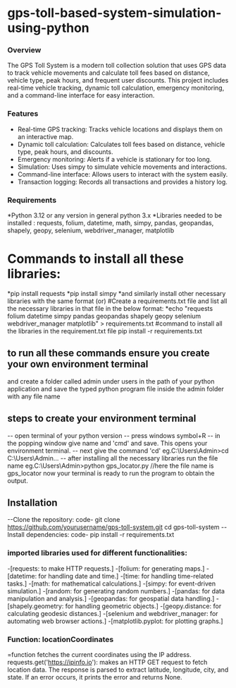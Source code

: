 # gps-toll-based-system-simulation-using-python
### Overview
The GPS Toll System is a modern toll collection solution that uses GPS data to track vehicle movements and calculate toll fees based on distance, vehicle type, peak hours, and frequent user discounts. This project includes real-time vehicle tracking, dynamic toll calculation, emergency monitoring, and a command-line interface for easy interaction.

### Features
* Real-time GPS tracking: Tracks vehicle locations and displays them on an interactive map.
* Dynamic toll calculation: Calculates toll fees based on distance, vehicle type, peak hours, and discounts.
* Emergency monitoring: Alerts if a vehicle is stationary for too long.
* Simulation: Uses simpy to simulate vehicle movements and interactions.
* Command-line interface: Allows users to interact with the system easily.
* Transaction logging: Records all transactions and provides a history log.

### Requirements
*Python 3.12 or any version in general python 3.x
*Libraries needed to be installed : requests, folium, datetime, math, simpy, pandas, geopandas, shapely, geopy, selenium, webdriver_manager, matplotlib
# Commands to install all these libraries:
*pip install requests
*pip install simpy
*and similarly install other necessary libraries with the same format
(or)
#Create a requirements.txt file and list all the necessary libraries in that file in the below format:
*echo "requests
folium
datetime
simpy
pandas
geopandas
shapely
geopy
selenium
webdriver_manager
matplotlib" > requirements.txt
#command to install all the libraries in the requirement.txt file
pip install -r requirements.txt

## to run all these commands ensure you create your own environment terminal 
and create a folder called admin under users in the path of your python application
and save the typed python program file inside the admin folder with any file name
## steps to create your environment terminal
-- open terminal of your python version
-- press windows symbol+R
-- in the popping window give name and 'cmd' and save. This opens your environment terminal.
-- next give the command 'cd'
eg.C:\Users\Admin>cd
   C:\Users\Admin...
-- after installing all the necessary libraries run the file name
eg.C:\Users\Admin>python gps_locator.py  //here the file name is gps_locator
now your terminal is ready to run the program to obtain the output.



## Installation
--Clone the repository: code- git clone https://github.com/yourusername/gps-toll-system.git
cd gps-toll-system
--Install dependencies: code- pip install -r requirements.txt
### imported libraries used for different functionalities:
-[requests: to make HTTP requests.]
-[folium: for generating maps.]
-[datetime: for handling date and time.]
-[time: for handling time-related tasks.]
-[math: for mathematical calculations.]
-[simpy: for event-driven simulation.]
-[random: for generating random numbers.]
-[pandas: for data manipulation and analysis.]
-[geopandas: for geospatial data handling.]
-[shapely.geometry: for handling geometric objects.]
-[geopy.distance: for calculating geodesic distances.]
-[selenium and webdriver_manager: for automating web browser actions.]
-[matplotlib.pyplot: for plotting graphs.]

### Function: locationCoordinates
=function fetches the current coordinates using the IP address.
requests.get('https://ipinfo.io'): makes an HTTP GET request to fetch location data.
The response is parsed to extract latitude, longitude, city, and state.
If an error occurs, it prints the error and returns None.
